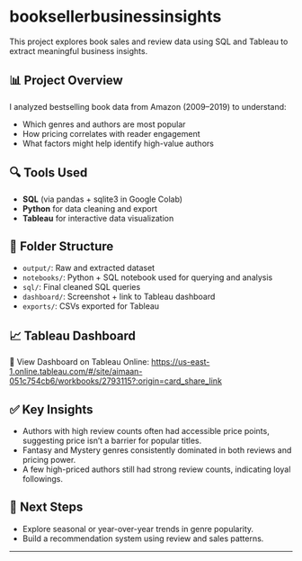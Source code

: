 # booksellerbusinessinsights

This project explores book sales and review data using SQL and Tableau to extract meaningful business insights.

## 📊 Project Overview

I analyzed bestselling book data from Amazon (2009–2019) to understand:
- Which genres and authors are most popular
- How pricing correlates with reader engagement
- What factors might help identify high-value authors

## 🔍 Tools Used
- **SQL** (via pandas + sqlite3 in Google Colab)
- **Python** for data cleaning and export
- **Tableau** for interactive data visualization

## 📁 Folder Structure

- `output/`: Raw and extracted dataset
- `notebooks/`: Python + SQL notebook used for querying and analysis
- `sql/`: Final cleaned SQL queries
- `dashboard/`: Screenshot + link to Tableau dashboard
- `exports/`: CSVs exported for Tableau

## 📈 Tableau Dashboard

🔗 View Dashboard on Tableau Online: https://us-east-1.online.tableau.com/#/site/aimaan-051c754cb6/workbooks/2793115?:origin=card_share_link

## ✅ Key Insights
- Authors with high review counts often had accessible price points, suggesting price isn’t a barrier for popular titles.
- Fantasy and Mystery genres consistently dominated in both reviews and pricing power.
- A few high-priced authors still had strong review counts, indicating loyal followings.

## 🧠 Next Steps
- Explore seasonal or year-over-year trends in genre popularity.
- Build a recommendation system using review and sales patterns.

---





